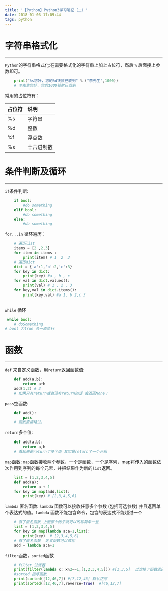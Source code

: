 ```yaml
---
title: '【Python】Python3学习笔记（二）'
date: 2018-01-03 17:09:44
tags: python
---
```

# 字符串格式化
-----------------
`Python`的字符串格式化:在需要格式化的字符串上加上占位符，然后 `%` 后面接上参数即可。
```python
    print("%s您好，您的%d钱款已收到" % ("李先生",1000))
    # 李先生您好，您的1000钱款已收到
```
常用的占位符有：

| 占位符 | 说明 |
|:-----|:-----|
| %s | 字符串|
| %d | 整数|
| %f | 浮点数 | 
| %x | 十六进制数|
<!-- more -->
# 条件判断及循环
-----------------
`if`条件判断:
```python
    if bool:
        #do something
    elif bool:
        #do something 
    else:
        #do something                              
```
`for...in` 循环遍历：
```python
    # 遍历list
    items = [2 ,2,3]
    for item in items :
        print(item) # 1  2  3
    # 遍历dict
    dict = {'a':1,'b':2,'c':3}
    for key in dict:
        print(key) #a , b , c
    for val in dict.values():
        print(val) # 1 , 2 , 3
    for key,val in dict.items():
        print(key,val) #a 1, b 2,c 3 
    
```
`while` 循环
```python
 while bool:
    # doSomething
# bool 为true 会一直执行
```
# 函数
--------------
`def` 来自定义函数，用`return`返回函数值:
```python
    def add(a,b):
        return a+b
    add(1,2) # 3
    # 如果只有return或者没有return的话 会返回None；
```
`pass`空函数:
```python
    def add():
        pass
    # 函数直接略过，
```
`return`多个值:
```python
    def add(a,b):
        return a,b
    # 看起来是return了多个值 其实是return了一个元组
```
`map`函数:
`map`函数接收两个参数，一个是函数，一个是序列，map将传入的函数依次作用到序列的每个元素，并把结果作为新的`list`返回。
```python
    list = [1,2,3,4,5]
    def add(a):
        return a + 1
    for key in map(add,list):
        print(key) # [2,3,4,5,6]
```
`lambda` 匿名函数:
`lambda` 函数可以接收任意多个参数 (包括可选参数) 并且返回单个表达式的值。`lambda` 函数不能包含命令，包含的表达式不能超过一个
```python
    # 有了匿名函数 上面那个例子就可以改写简单一些
    list = [1,2,3,4,5]
    for key in map(lambda a:a+1,list):
        print(key)  # [2,3,4,5,6]
    # 有了匿名函数  定义函数可以改写
    add = lambda a:a+1
```
`filter`函数，`sorted`函数
```python
    # filter 过滤器
    print(filter(lambda x: x%2==1,[1,2,3,4,5])) #[1,3,5]  过滤掉了函数返回false的值，偶数
    #sorted 排序函数
    print(sorted([12,46,7]) #[7,12,46] 默认正序
    print(sorted([12,46,7],reverse=True)  #[46,12,7]
```



